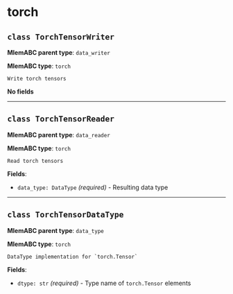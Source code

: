 # torch

## `class TorchTensorWriter`

**MlemABC parent type**: `data_writer`

**MlemABC type**: `torch`

    Write torch tensors

**No fields**

---

## `class TorchTensorReader`

**MlemABC parent type**: `data_reader`

**MlemABC type**: `torch`

    Read torch tensors

**Fields**:

- `data_type: DataType` _(required)_ - Resulting data type

---

## `class TorchTensorDataType`

**MlemABC parent type**: `data_type`

**MlemABC type**: `torch`

    DataType implementation for `torch.Tensor`

**Fields**:

- `dtype: str` _(required)_ - Type name of `torch.Tensor` elements
